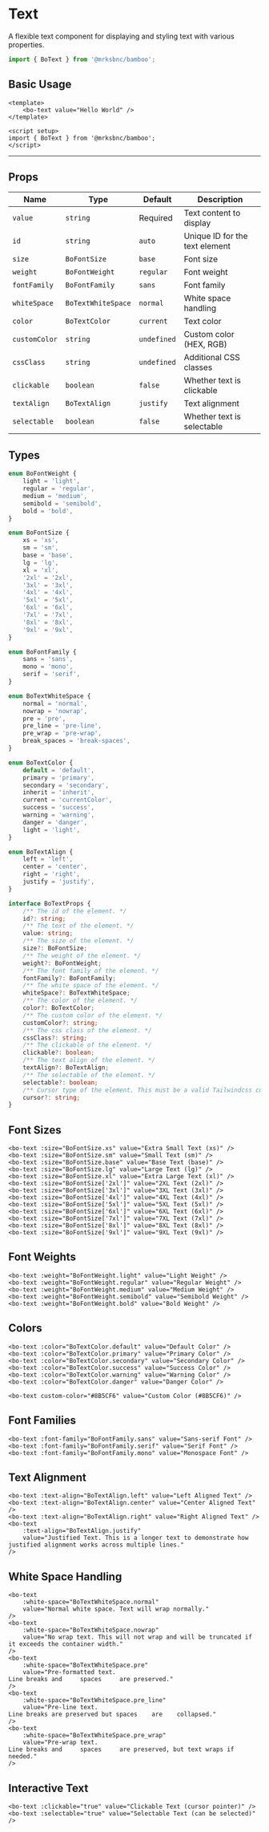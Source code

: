 <script setup>
import BoText from '@/components/text/bo-text.vue';
import { BoFontSize, BoFontWeight, BoTextColor, BoTextAlign, BoFontFamily, BoTextWhiteSpace } from '@/components/text/bo-text';
</script>

# Text

A flexible text component for displaying and styling text with various properties.

```js
import { BoText } from '@mrksbnc/bamboo';
```

## Basic Usage

```vue
<template>
	<bo-text value="Hello World" />
</template>

<script setup>
import { BoText } from '@mrksbnc/bamboo';
</script>
```

<hr />
<div class="flex gap-4 items-center my-4">
  <bo-text value="Hello World" />
</div>

## Props

| Name          | Type               | Default     | Description                    |
| ------------- | ------------------ | ----------- | ------------------------------ |
| `value`       | `string`           | Required    | Text content to display        |
| `id`          | `string`           | `auto`      | Unique ID for the text element |
| `size`        | `BoFontSize`       | `base`      | Font size                      |
| `weight`      | `BoFontWeight`     | `regular`   | Font weight                    |
| `fontFamily`  | `BoFontFamily`     | `sans`      | Font family                    |
| `whiteSpace`  | `BoTextWhiteSpace` | `normal`    | White space handling           |
| `color`       | `BoTextColor`      | `current`   | Text color                     |
| `customColor` | `string`           | `undefined` | Custom color (HEX, RGB)        |
| `cssClass`    | `string`           | `undefined` | Additional CSS classes         |
| `clickable`   | `boolean`          | `false`     | Whether text is clickable      |
| `textAlign`   | `BoTextAlign`      | `justify`   | Text alignment                 |
| `selectable`  | `boolean`          | `false`     | Whether text is selectable     |

## Types

```ts
enum BoFontWeight {
	light = 'light',
	regular = 'regular',
	medium = 'medium',
	semibold = 'semibold',
	bold = 'bold',
}

enum BoFontSize {
	xs = 'xs',
	sm = 'sm',
	base = 'base',
	lg = 'lg',
	xl = 'xl',
	'2xl' = '2xl',
	'3xl' = '3xl',
	'4xl' = '4xl',
	'5xl' = '5xl',
	'6xl' = '6xl',
	'7xl' = '7xl',
	'8xl' = '8xl',
	'9xl' = '9xl',
}

enum BoFontFamily {
	sans = 'sans',
	mono = 'mono',
	serif = 'serif',
}

enum BoTextWhiteSpace {
	normal = 'normal',
	nowrap = 'nowrap',
	pre = 'pre',
	pre_line = 'pre-line',
	pre_wrap = 'pre-wrap',
	break_spaces = 'break-spaces',
}

enum BoTextColor {
	default = 'default',
	primary = 'primary',
	secondary = 'secondary',
	inherit = 'inherit',
	current = 'currentColor',
	success = 'success',
	warning = 'warning',
	danger = 'danger',
	light = 'light',
}

enum BoTextAlign {
	left = 'left',
	center = 'center',
	right = 'right',
	justify = 'justify',
}

interface BoTextProps {
	/** The id of the element. */
	id?: string;
	/** The text of the element. */
	value: string;
	/** The size of the element. */
	size?: BoFontSize;
	/** The weight of the element. */
	weight?: BoFontWeight;
	/** The font family of the element. */
	fontFamily?: BoFontFamily;
	/** The white space of the element. */
	whiteSpace?: BoTextWhiteSpace;
	/** The color of the element. */
	color?: BoTextColor;
	/** The custom color of the element. */
	customColor?: string;
	/** The css class of the element. */
	cssClass?: string;
	/** The clickable of the element. */
	clickable?: boolean;
	/** The text align of the element. */
	textAlign?: BoTextAlign;
	/** The selectable of the element. */
	selectable?: boolean;
	/** Cursor type of the element. This must be a valid Tailwindcss cursor value. */
	cursor?: string;
}
```

## Font Sizes

<div class="flex flex-col gap-4 my-4">
  <bo-text :size="BoFontSize.xs" value="Extra Small Text (xs)" />
  <bo-text :size="BoFontSize.sm" value="Small Text (sm)" />
  <bo-text :size="BoFontSize.base" value="Base Text (base)" />
  <bo-text :size="BoFontSize.lg" value="Large Text (lg)" />
  <bo-text :size="BoFontSize.xl" value="Extra Large Text (xl)" />
  <bo-text :size="BoFontSize['2xl']" value="2XL Text (2xl)" />
  <bo-text :size="BoFontSize['3xl']" value="3XL Text (3xl)" />
  <bo-text :size="BoFontSize['4xl']" value="4XL Text (4xl)" />
  <bo-text :size="BoFontSize['5xl']" value="5XL Text (5xl)" />
  <bo-text :size="BoFontSize['6xl']" value="6XL Text (6xl)" />
  <bo-text :size="BoFontSize['7xl']" value="7XL Text (7xl)" />
  <bo-text :size="BoFontSize['8xl']" value="8XL Text (8xl)" />
  <bo-text :size="BoFontSize['9xl']" value="9XL Text (9xl)" />
</div>

```vue
<bo-text :size="BoFontSize.xs" value="Extra Small Text (xs)" />
<bo-text :size="BoFontSize.sm" value="Small Text (sm)" />
<bo-text :size="BoFontSize.base" value="Base Text (base)" />
<bo-text :size="BoFontSize.lg" value="Large Text (lg)" />
<bo-text :size="BoFontSize.xl" value="Extra Large Text (xl)" />
<bo-text :size="BoFontSize['2xl']" value="2XL Text (2xl)" />
<bo-text :size="BoFontSize['3xl']" value="3XL Text (3xl)" />
<bo-text :size="BoFontSize['4xl']" value="4XL Text (4xl)" />
<bo-text :size="BoFontSize['5xl']" value="5XL Text (5xl)" />
<bo-text :size="BoFontSize['6xl']" value="6XL Text (6xl)" />
<bo-text :size="BoFontSize['7xl']" value="7XL Text (7xl)" />
<bo-text :size="BoFontSize['8xl']" value="8XL Text (8xl)" />
<bo-text :size="BoFontSize['9xl']" value="9XL Text (9xl)" />
```

## Font Weights

<div class="flex flex-col gap-4 my-4">
  <bo-text :weight="BoFontWeight.light" value="Light Weight" />
  <bo-text :weight="BoFontWeight.regular" value="Regular Weight" />
  <bo-text :weight="BoFontWeight.medium" value="Medium Weight" />
  <bo-text :weight="BoFontWeight.semibold" value="Semibold Weight" />
  <bo-text :weight="BoFontWeight.bold" value="Bold Weight" />
</div>

```vue
<bo-text :weight="BoFontWeight.light" value="Light Weight" />
<bo-text :weight="BoFontWeight.regular" value="Regular Weight" />
<bo-text :weight="BoFontWeight.medium" value="Medium Weight" />
<bo-text :weight="BoFontWeight.semibold" value="Semibold Weight" />
<bo-text :weight="BoFontWeight.bold" value="Bold Weight" />
```

## Colors

<div class="flex flex-col gap-4 my-4">
  <bo-text :color="BoTextColor.default" value="Default Color" />
  <bo-text :color="BoTextColor.primary" value="Primary Color" />
  <bo-text :color="BoTextColor.secondary" value="Secondary Color" />
  <bo-text :color="BoTextColor.success" value="Success Color" />
  <bo-text :color="BoTextColor.warning" value="Warning Color" />
  <bo-text :color="BoTextColor.danger" value="Danger Color" />
  <span class="bg-black"> 
  	<bo-text :color="BoTextColor.light" value="White Color" />
  </span>
  <bo-text custom-color="#8B5CF6" value="Custom Color (#8B5CF6)" />
</div>

```vue
<bo-text :color="BoTextColor.default" value="Default Color" />
<bo-text :color="BoTextColor.primary" value="Primary Color" />
<bo-text :color="BoTextColor.secondary" value="Secondary Color" />
<bo-text :color="BoTextColor.success" value="Success Color" />
<bo-text :color="BoTextColor.warning" value="Warning Color" />
<bo-text :color="BoTextColor.danger" value="Danger Color" />

<bo-text custom-color="#8B5CF6" value="Custom Color (#8B5CF6)" />
```

## Font Families

<div class="flex flex-col gap-4 my-4">
  <bo-text :font-family="BoFontFamily.sans" value="Sans-serif Font" />
  <bo-text :font-family="BoFontFamily.serif" value="Serif Font" />
  <bo-text :font-family="BoFontFamily.mono" value="Monospace Font" />
</div>

```vue
<bo-text :font-family="BoFontFamily.sans" value="Sans-serif Font" />
<bo-text :font-family="BoFontFamily.serif" value="Serif Font" />
<bo-text :font-family="BoFontFamily.mono" value="Monospace Font" />
```

## Text Alignment

<div class="flex flex-col gap-4 my-4 border border-gray-200 p-4">
  <bo-text :text-align="BoTextAlign.left" value="Left Aligned Text" />
  <bo-text :text-align="BoTextAlign.center" value="Center Aligned Text" />
  <bo-text :text-align="BoTextAlign.right" value="Right Aligned Text" />
  <bo-text :text-align="BoTextAlign.justify" value="Justified Text. This is a longer text to demonstrate how justified alignment works across multiple lines." />
</div>

```vue
<bo-text :text-align="BoTextAlign.left" value="Left Aligned Text" />
<bo-text :text-align="BoTextAlign.center" value="Center Aligned Text" />
<bo-text :text-align="BoTextAlign.right" value="Right Aligned Text" />
<bo-text
	:text-align="BoTextAlign.justify"
	value="Justified Text. This is a longer text to demonstrate how justified alignment works across multiple lines."
/>
```

## White Space Handling

<div class="flex flex-col gap-4 my-4 border border-gray-200 p-4">
  <bo-text :white-space="BoTextWhiteSpace.normal" value="Normal white space. Text will wrap normally." />
  <bo-text :white-space="BoTextWhiteSpace.nowrap" value="No wrap text. This will not wrap and will be truncated if it exceeds the container width." />
  <bo-text :white-space="BoTextWhiteSpace.pre" value="Pre-formatted text.
  Line breaks and     spaces     are preserved." />
  <bo-text :white-space="BoTextWhiteSpace.pre_line" value="Pre-line text.
  Line breaks are preserved but spaces    are    collapsed." />
  <bo-text :white-space="BoTextWhiteSpace.pre_wrap" value="Pre-wrap text.
  Line breaks and     spaces     are preserved, but text wraps if needed." />
</div>

```vue
<bo-text
	:white-space="BoTextWhiteSpace.normal"
	value="Normal white space. Text will wrap normally."
/>
<bo-text
	:white-space="BoTextWhiteSpace.nowrap"
	value="No wrap text. This will not wrap and will be truncated if it exceeds the container width."
/>
<bo-text
	:white-space="BoTextWhiteSpace.pre"
	value="Pre-formatted text.
Line breaks and     spaces     are preserved."
/>
<bo-text
	:white-space="BoTextWhiteSpace.pre_line"
	value="Pre-line text.
Line breaks are preserved but spaces    are    collapsed."
/>
<bo-text
	:white-space="BoTextWhiteSpace.pre_wrap"
	value="Pre-wrap text.
Line breaks and     spaces     are preserved, but text wraps if needed."
/>
```

## Interactive Text

<div class="flex flex-col gap-4 my-4">
  <bo-text :clickable="true" value="Clickable Text (cursor pointer)" />
  <bo-text :selectable="true" value="Selectable Text (can be selected)" />
</div>

```vue
<bo-text :clickable="true" value="Clickable Text (cursor pointer)" />
<bo-text :selectable="true" value="Selectable Text (can be selected)" />
```
